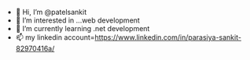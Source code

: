 - 👋 Hi, I’m @patelsankit
- 👀 I’m interested in ...web development   
- 🌱 I’m currently learning .net development
- 📫 my linkedin account=https://www.linkedin.com/in/parasiya-sankit-82970416a/

<!---
patelsankit/patelsankit is a ✨ special ✨ repository because its `README.md` (this file) appears on your GitHub profile.
You can click the Preview link to take a look at your changes.
--->
